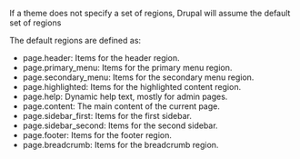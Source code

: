 If a theme does not specify a set of regions, Drupal will assume the default set of regions

The default regions are defined as:

* page.header: Items for the header region.
* page.primary\_menu: Items for the primary menu region.
* page.secondary\_menu: Items for the secondary menu region.
* page.highlighted: Items for the highlighted content region.
* page.help: Dynamic help text, mostly for admin pages.
* page.content: The main content of the current page.
* page.sidebar\_first: Items for the first sidebar.
* page.sidebar\_second: Items for the second sidebar.
* page.footer: Items for the footer region.
* page.breadcrumb: Items for the breadcrumb region.




